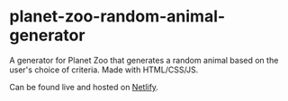 # planet-zoo-random-animal-generator

A generator for Planet Zoo that generates a random animal based on the user's choice of criteria. Made with HTML/CSS/JS.

Can be found live and hosted on [Netlify](https://planetzoogenerator.netlify.app/).
